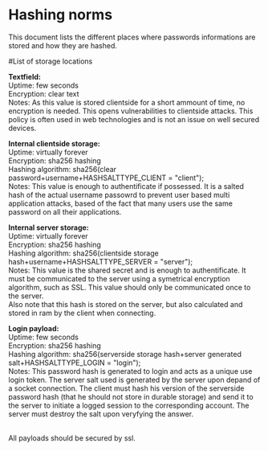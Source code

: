 # Hashing norms

This document lists the different places where passwords informations are stored and how they are hashed.

#List of storage locations

<b>Textfield:</b>
<br/>Uptime: few seconds
<br/>Encryption: clear text
<br/>Notes: As this value is stored clientside for a short ammount of time, no encryption is needed. This opens vulnerabilities 
to clientside attacks. This policy is often used in web technologies and is not an issue on well secured devices.

<b>Internal clientside storage:</b>
<br/>Uptime: virtually forever
<br/>Encryption: sha256 hashing
<br/>Hashing algorithm: sha256(clear password+username+HASHSALTTYPE_CLIENT = "client");
<br/>Notes: This value is enough to authentificate if possessed. It is a salted hash of the actual username passowrd to prevent
user based multi application attacks, based of the fact that many users use the same password on all their applications.

<b>Internal server storage:</b>
<br/>Uptime: virtually forever
<br/>Encryption: sha256 hashing
<br/>Hashing algorithm: sha256(clientside storage hash+username+HASHSALTTYPE_SERVER = "server");
<br/>Notes: This value is the shared secret and is enough to authentificate. It must be communicated to the server using a
symetrical encryption algorithm, such as SSL. This value should only be communicated once to the server.
<br/>Also note that this hash is stored on the server, but also calculated and stored in ram by the client when connecting.


<b>Login payload:</b>
<br/>Uptime: few seconds
<br/>Encryption: sha256 hashing
<br/>Hashing algorithm: sha256(serverside storage hash+server generated salt+HASHSALTTYPE_LOGIN = "login");
<br/>Notes: This password hash is generated to login and acts as a unique use login token. The server salt used is generated
by the server upon depand of a socket connection. The client must hash his version of the serverside password hash (that he
should not store in durable storage) and send it to the server to initiate a logged session to the corresponding account.
The server must destroy the salt upon veryfying the answer.

<br/>All payloads should be secured by ssl.
